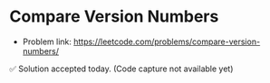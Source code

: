 # Compare Version Numbers
- Problem link: https://leetcode.com/problems/compare-version-numbers/

✅ Solution accepted today. (Code capture not available yet)
